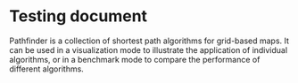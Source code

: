 # Testing document

Pathfinder is a collection of shortest path algorithms for grid-based maps. It can be used in a visualization mode to illustrate the application of individual algorithms, or in a benchmark mode to compare the performance of different algorithms.
